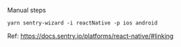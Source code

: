 
Manual steps

```
yarn sentry-wizard -i reactNative -p ios android
```

Ref: https://docs.sentry.io/platforms/react-native/#linking

